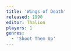 ```yaml
---
title: 'Wings of Death'
released: 1990
editor: Thalion
players: 1
genres:
  - 'Shoot Them Up'
---
```

